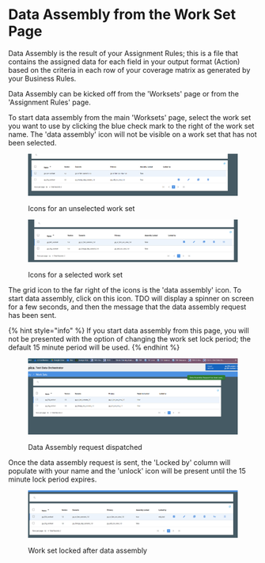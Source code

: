 # Data Assembly from the Work Set Page

Data Assembly is the result of your Assignment Rules; this is a file that contains the assigned data for each field in your output format (Action) based on the criteria in each row of your coverage matrix as generated by your Business Rules.

Data Assembly can be kicked off from the 'Worksets' page or from the 'Assignment Rules' page.

To start data assembly from the main 'Worksets' page, select the work set you want to use by clicking the blue check mark to the right of the work set name.  The 'data assembly' icon will not be visible on a work set that has not been selected.

<figure><img src="../../../../../.gitbook/assets/image (450).png" alt=""><figcaption><p>Icons for an unselected work set</p></figcaption></figure>

<figure><img src="../../../../../.gitbook/assets/image (451).png" alt=""><figcaption><p>Icons for a selected work set</p></figcaption></figure>

The grid icon to the far right of the icons is the 'data assembly' icon.  To start data assembly, click on this icon.  TDO will display a spinner on screen for a few seconds, and then the message that the data assembly request has been sent.

{% hint style="info" %}
If you start data assembly from this page, you will not be presented with the option of changing the work set lock period; the default 15 minute period will be used.
{% endhint %}

<figure><img src="../../../../../.gitbook/assets/image (452).png" alt=""><figcaption><p>Data Assembly request dispatched</p></figcaption></figure>

Once the data assembly request is sent, the 'Locked by' column will populate with your name and the 'unlock' icon will be present until the 15 minute lock period expires.

<figure><img src="../../../../../.gitbook/assets/image (453).png" alt=""><figcaption><p>Work set locked after data assembly</p></figcaption></figure>
